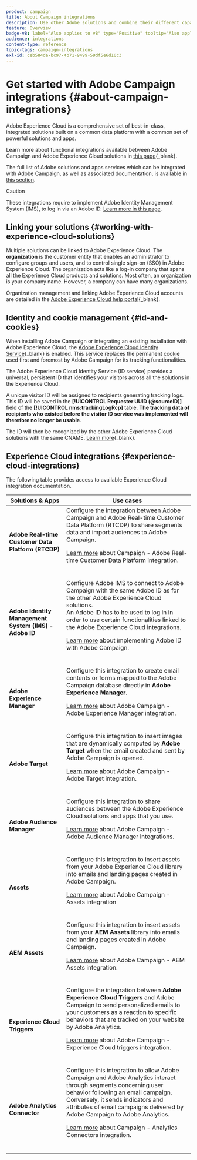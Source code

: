 ```yaml
---
product: campaign
title: About Campaign integrations
description: Use other Adobe solutions and combine their different capabilities with Campaign
feature: Overview
badge-v8: label="Also applies to v8" type="Positive" tooltip="Also applies to Campaign v8"
audience: integrations
content-type: reference
topic-tags: campaign-integrations
exl-id: ceb584da-bc97-4b71-9499-59df5e6d10c3
---
```

# Get started with Adobe Campaign integrations {#about-campaign-integrations}

Adobe Experience Cloud is a comprehensive set of best-in-class, integrated solutions built on a common data platform with a common set of powerful solutions and apps.

Learn more about functional integrations available between Adobe Campaign and Adobe Experience Cloud solutions in [this page](https://experienceleague.adobe.com/en/docs/core-services/interface/administration/integrations){_blank}. 

The full list of Adobe solutions and apps services which can be integrated with Adobe Campaign, as well as associated documentation, is available in [this section](#experience-cloud-integrations).

>[!CAUTION]
>
>These integrations require to implement Adobe Identity Management System (IMS), to log in via an Adobe ID. [Learn more in this page](../../integrations/using/about-adobe-id.md).
>

## Linking your solutions {#working-with-experience-cloud-solutions}

Multiple solutions can be linked to Adobe Experience Cloud. The **organization** is the customer entity that enables an administrator to configure groups and users, and to control single sign-on (SSO) in Adobe Experience Cloud. The organization acts like a log-in company that spans all the Experience Cloud products and solutions. Most often, an organization is your company name. However, a company can have many organizations.

Organization management and linking Adobe Experience Cloud accounts are detailed in the [Adobe Experience Cloud help portal](https://experienceleague.adobe.com/en/docs/core-services/interface/administration/organizations){_blank}. 

## Identity and cookie management {#id-and-cookies}

When installing Adobe Campaign or integrating an existing installation with Adobe Experience Cloud, the [Adobe Experience Cloud Identity Service](https://experienceleague.adobe.com/en/docs/id-service/using/home){_blank} is enabled. This service replaces the permanent cookie used first and foremost by Adobe Campaign for its tracking functionalities.

The Adobe Experience Cloud Identity Service (ID service) provides a universal, persistent ID that identifies your visitors across all the solutions in the Experience Cloud.

A unique visitor ID will be assigned to recipients generating tracking logs. This ID will be saved in the **[!UICONTROL Requester UUID (@sourceID)]** field of the **[!UICONTROL nms:trackingLogRcp]** table. **The tracking data of recipients who existed before the visitor ID service was implemented will therefore no longer be usable**.

The ID will then be recognized by the other Adobe Experience Cloud solutions with the same CNAME. [Learn more](https://experienceleague.adobe.com/en/docs/id-service/using/reference/analytics-reference/cname){_blank}.

## Experience Cloud integrations {#experience-cloud-integrations}

The following table provides access to available Experience Cloud integration documentation.

<table> 
 <thead> 
  <tr> 
   <th> Solutions &amp; Apps<br /> </th> 
   <th> Use cases<br /> </th> 
  </tr> 
 </thead> 
 <tbody> 
  <tr> 
   <td> <strong>Adobe Real-time Customer Data Platform (RTCDP)</strong><br /> </td> 
   <td> Configure the integration between Adobe Campaign and Adobe Real-time Customer Data Platform (RTCDP) to share segments data and import audiences to Adobe Campaign.<br /> <p><a href="../../integrations/using/get-started-sources-destinations.md">Learn more</a> about Campaign - Adobe Real-time Customer Data Platform integration.</p><br /> </td> 
  </tr> 
  <tr> 
   <td> <strong>Adobe Identity Management System (IMS) - Adobe ID</strong><br /> </td> 
   <td> Configure Adobe IMS to connect to Adobe Campaign with the same Adobe ID as for the other Adobe Experience Cloud solutions.<br /> An Adobe ID has to be used to log in in order to use certain functionalities linked to the Adobe Experience Cloud integrations.<br /> <p><a href="../../integrations/using/about-adobe-id.md">Learn more</a> about implementing Adobe ID with Adobe Campaign.</p><br /> </td> 
  </tr> 
  <tr> 
   <td> <strong>Adobe Experience Manager</strong><br /> </td> 
   <td> Configure this integration to create email contents or forms mapped to the Adobe Campaign database directly in <strong>Adobe Experience Manager</strong>.<br /> <p><a href="../../integrations/using/about-adobe-experience-manager.md">Learn more</a> about Adobe Campaign - Adobe Experience Manager integration.</p><br /> </td> 
  </tr> 
  <tr> 
   <td> <strong>Adobe Target</strong><br /> </td> 
   <td> Configure this integration to insert images that are dynamically computed by <strong>Adobe Target</strong> when the email created and sent by Adobe Campaign is opened.<br /> <p><a href="../../integrations/using/integrating-with-adobe-target.md">Learn more</a> about Adobe Campaign - Adobe Target integration.</p><br /> </td> 
  </tr> 
  <tr> 
   <td><strong>Adobe Audience Manager</strong><br /> </td> 
   <td> Configure this integration to share audiences between the Adobe Experience Cloud solutions and apps that you use.<br /> <p><a href="../../integrations/using/sharing-audiences-with-adobe-experience-cloud.md">Learn more</a> about Adobe Campaign -  Adobe Audience Manager integrations.</p><br /> </td> 
  </tr> 
  <tr> 
   <td> <strong>Assets</strong><br /> </td> 
   <td> Configure this integration to insert assets from your Adobe Experience Cloud library into emails and landing pages created in Adobe Campaign.<br /> <p><a href="../../integrations/using/configuring-access-to-assets.md#integrating-with-experience-cloud-assets">Learn more</a> about Adobe Campaign - Assets integration</p><br /> </td> 
  </tr> 
  <tr> 
   <td> <strong>AEM Assets</strong><br /> </td> 
   <td> Configure this integration to insert assets from your <strong>AEM Assets</strong> library into emails and landing pages created in Adobe Campaign.<br /> <p><a href="../../integrations/using/configuring-access-to-assets.md#integrating-with-aem-assets">Learn more</a> about Adobe Campaign - AEM Assets integration.</p><br /> </td> 
  </tr> 
  <tr> 
   <td> <strong>Experience Cloud Triggers</strong><br /> </td> 
   <td> Configure the integration between <strong>Adobe Experience Cloud Triggers</strong> and Adobe Campaign to send personalized emails to your customers as a reaction to specific behaviors that are tracked on your website by Adobe Analytics.<br /> <p><a href="about-triggers.md">Learn more</a> about Adobe Campaign - Experience Cloud triggers integration.</p><br /> </td> 
  </tr> 
  <tr> 
   <td> <strong>Adobe Analytics Connector</strong><br /> </td> 
   <td> Configure this integration to allow Adobe Campaign and Adobe Analytics interact through segments concerning user behavior following an email campaign. Conversely, it sends indicators and attributes of email campaigns delivered by Adobe Campaign to Adobe Analytics.<br /> <p><a href="../../integrations/using/gs-aa.md">Learn more</a> about Campaign - Analytics Connectors integration.</p><br /> </td> 
  </tr> 
 </tbody> 
</table>
